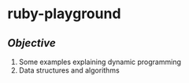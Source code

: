 # ruby-playground
## _Objective_
1. Some examples explaining dynamic programming
2. Data structures and algorithms